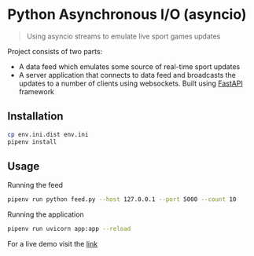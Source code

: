 # Python Asynchronous I/O (asyncio)
> Using asyncio streams to emulate live sport games updates

Project consists of two parts: 
 - A data feed which emulates some source of real-time sport updates
 - A server application that connects to data feed and broadcasts the updates to a number of clients using websockets. Built using [FastAPI](https://fastapi.tiangolo.com/) framework 

## Installation

```sh
cp env.ini.dist env.ini
pipenv install
```

## Usage

Running the feed
```sh
pipenv run python feed.py --host 127.0.0.1 --port 5000 --count 10
```

Running the application
```sh
pipenv run uvicorn app:app --reload
```

For a live demo visit the [link](https://viktors.info/labs/asyncio)